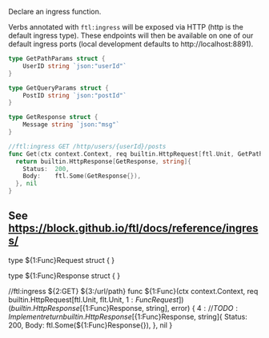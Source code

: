 Declare an ingress function.

Verbs annotated with `ftl:ingress` will be exposed via HTTP (http is the default ingress type). These endpoints will then be available on one of our default ingress ports (local development defaults to http://localhost:8891).

```go
type GetPathParams struct {
	UserID string `json:"userId"`
}

type GetQueryParams struct {
	PostID string `json:"postId"`
}

type GetResponse struct {
	Message string `json:"msg"`
}

//ftl:ingress GET /http/users/{userId}/posts
func Get(ctx context.Context, req builtin.HttpRequest[ftl.Unit, GetPathParams, GetQueryParams]) (builtin.HttpResponse[GetResponse, string], error) {
  return builtin.HttpResponse[GetResponse, string]{
    Status:  200,
    Body:    ftl.Some(GetResponse{}),
  }, nil
}
```

See https://block.github.io/ftl/docs/reference/ingress/
---

type ${1:Func}Request struct {
}

type ${1:Func}Response struct {
}

//ftl:ingress ${2:GET} ${3:/url/path}
func ${1:Func}(ctx context.Context, req builtin.HttpRequest[ftl.Unit, flt.Unit, ${1:Func}Request]) (builtin.HttpResponse[${1:Func}Response, string], error) {
	${4:// TODO: Implement}
	return builtin.HttpResponse[${1:Func}Response, string]{
		Status: 200,
		Body: ftl.Some(${1:Func}Response{}),
	}, nil
}
